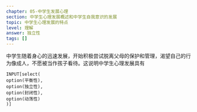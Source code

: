 ```yaml
---
chapter: 05-中学生发展心理
section: 中学生心理发展概述和中学生自我意识的发展
topic: 中学生心理发展的特点
level: 理解
answer: 独立性
tags: []
---
```


中学生随着身心的迅速发展，开始积极尝试脱离父母的保护和管理，渴望自己的行为像成人，不愿被当作孩子看待。这说明中学生心理发展具有

```meta-bind
INPUT[select(
option(平衡性),
option(独立性),
option(封闭性),
option(动荡性)
)]
```